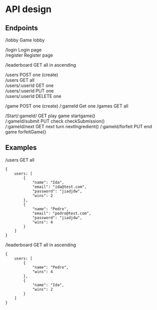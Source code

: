 # API design

## Endpoints
  
/lobby              Game lobby  
  
/login              Login page  
/register           Register page
  
/leaderboard        GET all in ascending
  
/users              POST one (create)  
/users              GET all  
/users/:userId      GET one  
/users/:userId      PUT one  
/users/:userId      DELETE one  
  
/game               POST one (create)
/:gameId            Get one
/games              GET all  

/Start/:gameId/                         GET play game       startgame()  
/:gameId/submit                         PUT check           checkSubmission()  
/:gameId/next                           GET next turn       nextIngredient()
/:gameId/forfeit                        PUT end game        forfeitGame()

## Examples
/users              GET all
```
{
    users: [
        {
            "name": "Ida",
            "email": "ida@test.com",
            "password": "jiadjdw",
            "wins": 2
        },
        {
            "name": "Pedro",
            "email": "pedro@test.com",
            "password": "jiadjdw",
            "wins": 4
        }
    ]
}
```  
  
/leaderboard        GET all in ascending  
```
{
    users: [
        {
            "name": "Pedro",
            "wins": 4
        },
        {
            "name": "Ida",
            "wins": 2
        }
    ]
}